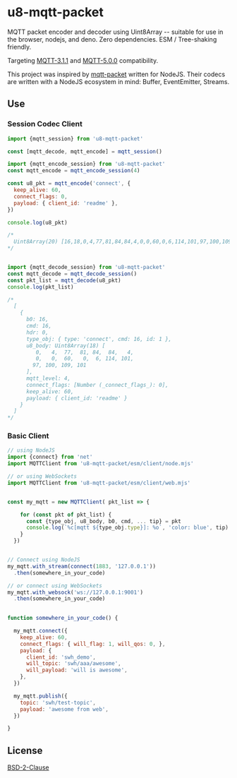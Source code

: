# u8-mqtt-packet

MQTT packet encoder and decoder using Uint8Array -- suitable for use in the
browser, nodejs, and deno. Zero dependencies. ESM / Tree-shaking friendly.

Targeting [MQTT-3.1.1][spec-3.1.1] and [MQTT-5.0.0][spec-5.0.0] compatibility.

This project was inspired by [mqtt-packet](https://github.com/mqttjs/mqtt-packet)
written for NodeJS. Their codecs are written with a NodeJS ecosystem in mind:
Buffer, EventEmitter, Streams.


 [spec-5.0.0]: https://docs.oasis-open.org/mqtt/mqtt/v5.0/os/mqtt-v5.0-os.html
 [spec-3.1.1]: http://docs.oasis-open.org/mqtt/mqtt/v3.1.1/os/mqtt-v3.1.1-os.html


## Use

### Session Codec Client

```javascript
import {mqtt_session} from 'u8-mqtt-packet'

const [mqtt_decode, mqtt_encode] = mqtt_session()
```

```javascript
import {mqtt_encode_session} from 'u8-mqtt-packet'
const mqtt_encode = mqtt_encode_session(4)

const u8_pkt = mqtt_encode('connect', {
  keep_alive: 60,
  connect_flags: 0,
  payload: { client_id: 'readme' },
})

console.log(u8_pkt)

/*
  Uint8Array(20) [16,18,0,4,77,81,84,84,4,0,0,60,0,6,114,101,97,100,109,101]
*/


import {mqtt_decode_session} from 'u8-mqtt-packet'
const mqtt_decode = mqtt_decode_session()
const pkt_list = mqtt_decode(u8_pkt)
console.log(pkt_list)

/*
  [
    {
      b0: 16,
      cmd: 16,
      hdr: 0,
      type_obj: { type: 'connect', cmd: 16, id: 1 },
      u8_body: Uint8Array(18) [
         0,   4,  77,  81, 84,  84,   4,
         0,   0,  60,   0,  6, 114, 101,
        97, 100, 109, 101
      ],
      mqtt_level: 4,
      connect_flags: [Number (_connect_flags_): 0],
      keep_alive: 60,
      payload: { client_id: 'readme' }
    }
  ]
*/
```

### Basic Client

```javascript
// using NodeJS
import {connect} from 'net'
import MQTTClient from 'u8-mqtt-packet/esm/client/node.mjs'

// or using WebSockets
import MQTTClient from 'u8-mqtt-packet/esm/client/web.mjs'


const my_mqtt = new MQTTClient( pkt_list => {

    for (const pkt of pkt_list) {
      const {type_obj, u8_body, b0, cmd, ... tip} = pkt
      console.log(`%c[mqtt ${type_obj.type}]: %o`, 'color: blue', tip)
    }
  })


// Connect using NodeJS
my_mqtt.with_stream(connect(1883, '127.0.0.1'))
  .then(somewhere_in_your_code)

// or connect using WebSockets
my_mqtt.with_websock('ws://127.0.0.1:9001')
  .then(somewhere_in_your_code)
  

function somewhere_in_your_code() {

  my_mqtt.connect({
    keep_alive: 60,
    connect_flags: { will_flag: 1, will_qos: 0, },
    payload: {
      client_id: 'swh_demo',
      will_topic: 'swh/aaa/awesome',
      will_payload: 'will is awesome',
    },
  })

  my_mqtt.publish({
    topic: 'swh/test-topic',
    payload: 'awesome from web',
  })

}
```

## License

[BSD-2-Clause](LICENSE)

